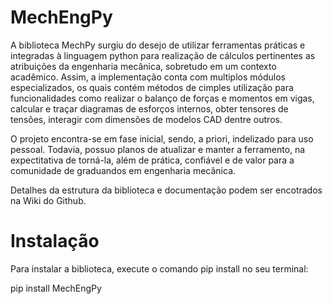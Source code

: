 # MechEngPy

A biblioteca MechPy surgiu do desejo de utilizar ferramentas práticas e integradas à linguagem python para realização de cálculos pertinentes as atribuições da engenharia mecânica, sobretudo em um contexto acadêmico. Assim, a implementação conta com multiplos módulos especializados, os quais contém métodos de cimples utilização para funcionalidades como realizar o balanço de forças e momentos em vigas, calcular e traçar diagramas de esforços internos, obter tensores de tensões, interagir com dimensões de modelos CAD dentre outros.

O projeto encontra-se em fase inicial, sendo, a priori, indelizado para uso pessoal. Todavia, possuo planos de atualizar e manter a ferramento, na expectitativa de torná-la, além de prática, confiável e de valor para a comunidade de graduandos em engenharia mecânica.

Detalhes da estrutura da biblioteca e documentação podem ser encotrados na Wiki do Github.

# Instalação

Para instalar a biblioteca, execute o comando pip install no seu terminal:

  pip install MechEngPy
